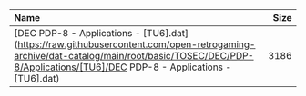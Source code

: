 |Name|Size|
|:---|---:|
|[DEC PDP-8 - Applications - [TU6].dat](https://raw.githubusercontent.com/open-retrogaming-archive/dat-catalog/main/root/basic/TOSEC/DEC/PDP-8/Applications/[TU6]/DEC PDP-8 - Applications - [TU6].dat)|3186|
